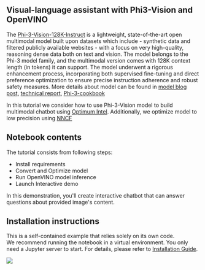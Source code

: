 ## Visual-language assistant with Phi3-Vision and OpenVINO

The [Phi-3-Vision-128K-Instruct](https://huggingface.co/microsoft/Phi-3-vision-128k-instruct) is a lightweight, state-of-the-art open multimodal model built upon datasets which include - synthetic data and filtered publicly available websites - with a focus on very high-quality, reasoning dense data both on text and vision. The model belongs to the Phi-3 model family, and the multimodal version comes with 128K context length (in tokens) it can support. The model underwent a rigorous enhancement process, incorporating both supervised fine-tuning and direct preference optimization to ensure precise instruction adherence and robust safety measures. More details about model can be found in [model blog post](https://azure.microsoft.com/en-us/blog/new-models-added-to-the-phi-3-family-available-on-microsoft-azure/), [technical report](https://aka.ms/phi3-tech-report), [Phi-3-cookbook](https://github.com/microsoft/Phi-3CookBook)

In this tutorial we consider how to use Phi-3-Vision model to build multimodal chatbot using [Optimum Intel](https://github.com/huggingface/optimum-intel). Additionally, we optimize model to low precision using [NNCF](https://github.com/openvinotoolkit/nncf)

## Notebook contents
The tutorial consists from following steps:

- Install requirements
- Convert and Optimize model
- Run OpenVINO model inference
- Launch Interactive demo

In this demonstration, you'll create interactive chatbot that can answer questions about provided image's content.


## Installation instructions
This is a self-contained example that relies solely on its own code.</br>
We recommend running the notebook in a virtual environment. You only need a Jupyter server to start.
For details, please refer to [Installation Guide](../../README.md).

<img referrerpolicy="no-referrer-when-downgrade" src="https://static.scarf.sh/a.png?x-pxid=5b5a4db0-7875-4bfb-bdbd-01698b5b1a77&file=notebooks/phi-3-vision/README.md" />
